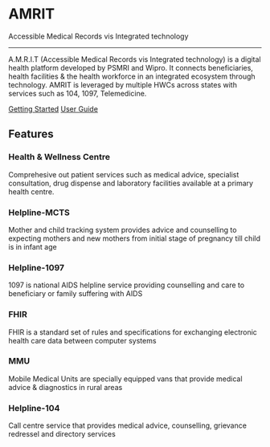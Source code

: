 # AMRIT

Accessible Medical Records vis Integrated technology

---

A.M.R.I.T (Accessible Medical Records vis Integrated technology) is a digital health platform developed by PSMRI and Wipro. It connects beneficiaries, health facilities & the health workforce in an integrated ecosystem through technology. AMRIT is leveraged by multiple HWCs across states with services such as 104, 1097, Telemedicine.

<div class="text-center">
<a href="./developer-guides/technical-overview" class="btn btn-primary" role="button">Getting Started</a>
<a href="./module-guides/functional-overview" class="btn btn-primary" role="button">User Guide</a>
</div>

<div class="jumbotron">
<h2 class="display-4 text-center">Features</h2>

<div class="row">
  <div class="col-sm-6">
    <div class="card">
      <div class="card-body">
        <h3 class="card-title">Health & Wellness Centre</h3>
        <p class="card-text">
            Comprehesive out patient services such as medical advice, specialist consultation, drug dispense and laboratory facilities available at a primary health centre.
        </p>
      </div>
    </div>
  </div>
  <div class="col-sm-6">
    <div class="card">
      <div class="card-body">
        <h3 class="card-title">Helpline-MCTS</h3>
        <p class="card-text">
            Mother and child tracking system provides advice and counselling to expecting mothers and new mothers from initial stage of pregnancy till child is in infant age
        </p>
      </div>
    </div>
  </div>
</div>

<div class="row">
  <div class="col-sm-6">
    <div class="card">
      <div class="card-body">
        <h3 class="card-title">Helpline-1097</h3>
        <p class="card-text">
            1097 is national AIDS helpline service providing counselling and care to beneficiary or family suffering with AIDS
        </p>
      </div>
    </div>
  </div>
  <div class="col-sm-6">
    <div class="card">
      <div class="card-body">
        <h3 class="card-title">FHIR</h3>
        <p class="card-text">
            FHIR is a standard set of rules and specifications for exchanging electronic health care data between computer systems
        </p>
      </div>
    </div>
  </div>
</div>

<div class="row">
  <div class="col-sm-6">
    <div class="card">
      <div class="card-body">
        <h3 class="card-title">MMU</h3>
        <p class="card-text">
            Mobile Medical Units are specially equipped vans that provide medical advice & diagnostics in rural areas
        </p>
      </div>
    </div>
  </div>
  <div class="col-sm-6">
    <div class="card">
      <div class="card-body">
        <h3 class="card-title">Helpline-104</h3>
        <p class="card-text">
            Call centre service that provides medical advice, counselling, grievance redressel and directory services
        </p>
      </div>
    </div>
  </div>
</div>
</div>